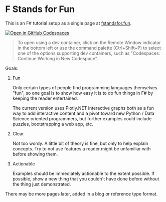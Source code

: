 F Stands for Fun
================

This is an F# tutorial setup as a single page at [fstandsfor.fun](fstandsfor.fun).

[![Open in GitHub Codespaces](https://github.com/codespaces/badge.svg)](https://github.dev/johnW-ret/fstandsforfun)
> To open using a dev container, click on the Remote Window indicator in the bottom left or use the command palette (Ctrl+Shift+P) to select one of the options supporting dev containers, such as "Codespaces: Continue Working in New Codespace".

Goals:
1. Fun

   Only certain types of people find programming languages themselves "fun", so one goal is to show how easy it is to do fun things in F# by keeping the reader entertained.

   The current version uses Plotly.NET interactive graphs both as a fun way to add interactive content and a pivot toward new Python / Data Science oriented programmers, but further examples could include puzzles, bootstrapping a web app, etc.

2. Clear

   Not too wordy. A little bit of theory is fine, but only to help explain concepts. Try to not use features a reader might be unfamiliar with before showing them.

3. Actionable

   Examples should be immediately actionable to the extent possible. If possible, show a new thing that you couldn't have done before without the thing just demonstrated.

There may be more pages later, added in a blog or reference type format.
